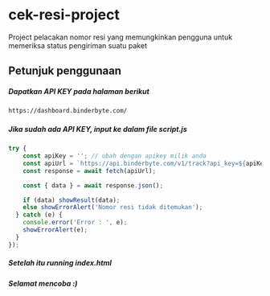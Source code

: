 # cek-resi-project
Project pelacakan nomor resi yang memungkinkan pengguna untuk memeriksa status pengiriman suatu paket 

## Petunjuk penggunaan
##### Dapatkan API KEY pada halaman berikut
```bash
https://dashboard.binderbyte.com/
```
##### Jika sudah ada API KEY, input ke dalam file script.js
```javascript
try {
    const apiKey = ''; // ubah dengan apikey milik anda
    const apiUrl = `https://api.binderbyte.com/v1/track?api_key=${apiKey}&courier=${courier}&awb=${noResi}`;
    const response = await fetch(apiUrl);

    const { data } = await response.json();

    if (data) showResult(data);
    else showErrorAlert('Nomor resi tidak ditemukan');
  } catch (e) {
    console.error('Error : ', e);
    showErrorAlert(e);
  }
});
```
##### Setelah itu running index.html
##### Selamat mencoba :)


